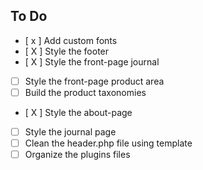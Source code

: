 ## To Do

- [ x ] Add custom fonts
- [ X ] Style the footer
- [ X ] Style the front-page journal
- [ ] Style the front-page product area
- [ ] Build the product taxonomies
- [ X ] Style the about-page
- [ ] Style the journal page
- [ ] Clean the header.php file using template
- [ ] Organize the plugins files
